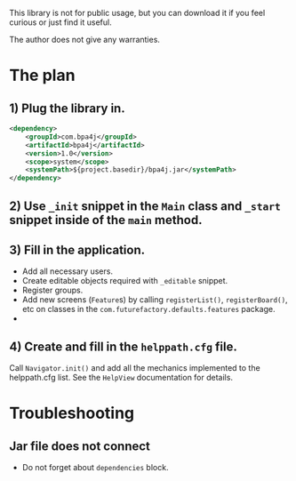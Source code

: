 This library is not for public usage, but you can download it if you feel curious or just find it useful.

The author does not give any warranties.

# The plan

## 1) Plug the library in.
```xml
<dependency>
	<groupId>com.bpa4j</groupId>
	<artifactId>bpa4j</artifactId>
	<version>1.0</version>
	<scope>system</scope>
	<systemPath>${project.basedir}/bpa4j.jar</systemPath>
</dependency>
```

## 2) Use `_init` snippet in the `Main` class and `_start` snippet inside of the `main` method.

## 3) Fill in the application.
* Add all necessary users.
* Create editable objects required with `_editable` snippet.
* Register groups.
* Add new screens (`Feature`s) by calling `registerList()`, `registerBoard()`, etc on classes in the `com.futurefactory.defaults.features` package.
* 
## 4) Create and fill in the `helppath.cfg` file.
Call `Navigator.init()` and add all the mechanics implemented to the helppath.cfg list.
See the `HelpView` documentation for details.

# Troubleshooting

## Jar file does not connect
- Do not forget about `dependencies` block.
